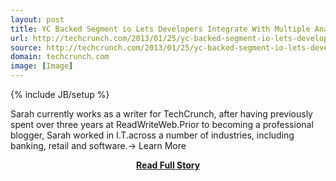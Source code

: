 ```yaml
---
layout: post
title: YC Backed Segment io Lets Developers Integrate With Multiple Analytics Providers In Hours Not Weeks
url: http://techcrunch.com/2013/01/25/yc-backed-segment-io-lets-developers-integrate-with-multiple-analytics-providers-in-hours-not-weeks/
source: http://techcrunch.com/2013/01/25/yc-backed-segment-io-lets-developers-integrate-with-multiple-analytics-providers-in-hours-not-weeks/
domain: techcrunch.com
image: [Image]
---
```

{% include JB/setup %}<p>Sarah currently works as a writer for TechCrunch, after having previously spent over three years at ReadWriteWeb.Prior to becoming a professional blogger, Sarah worked in I.T.across a number of industries, including banking, retail and software.→ Learn More</p>
<center><p><a href="http://techcrunch.com/2013/01/25/yc-backed-segment-io-lets-developers-integrate-with-multiple-analytics-providers-in-hours-not-weeks/" style='padding:25px; font-sze:18px; font-weight: bold;'>Read Full Story</a></p></center>

